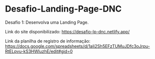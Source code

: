 # Desafio-Landing-Page-DNC
Desafio 1: Desenvolva uma Landing Page.

Link do site disponibilizado: https://desafio-lp-dnc.netlify.app/

Link da planilha de registro de informação: https://docs.google.com/spreadsheets/d/1aIi2Sh5EFzTUMuJDfc3oJrpu-RtELpvu-kS3HWluzhE/edit#gid=0
